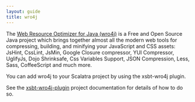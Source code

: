 ```yaml
---
layout: guide
title: wro4j 
---
```


The [Web Resource Optimizer for Java (wro4j)][wro4j] is a Free and Open Source Java
project which brings together almost all the modern web tools for
compressing, building, and minifying your JavaScript and CSS assets: JsHint,
CssLint, JsMin, Google Closure compressor, YUI Compressor, UglifyJs,
Dojo Shrinksafe, Css Variables Support, JSON Compression, Less, Sass,
CoffeeScript and much more.

You can add wro4j to your Scalatra project by using the xsbt-wro4j plugin.

See the [xsbt-wro4j-plugin][xsbt-wro4j] project documentation for details of
how to do so.

[wro4j]: http://code.google.com/p/wro4j/
[xsbt-wro4j]: https://github.com/BowlingX/xsbt-wro4j-plugin/
